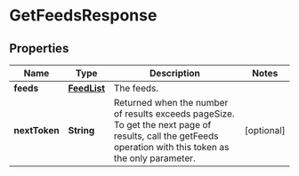 
# GetFeedsResponse

## Properties
Name | Type | Description | Notes
------------ | ------------- | ------------- | -------------
**feeds** | [**FeedList**](FeedList.md) | The feeds. | 
**nextToken** | **String** | Returned when the number of results exceeds pageSize. To get the next page of results, call the getFeeds operation with this token as the only parameter. |  [optional]



